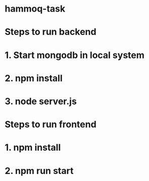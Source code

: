 # hammoq-task


# Steps to run backend 
# 1. Start mongodb in local system
# 2. npm install
# 3. node server.js


# Steps to run frontend 
# 1. npm install
# 2. npm run start


